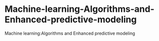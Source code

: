 # Machine-learning-Algorithms-and-Enhanced-predictive-modeling
Machine learning:Algorithms and Enhanced predictive modeling
